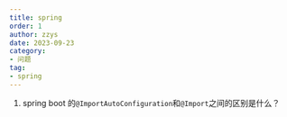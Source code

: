 ```yaml
---
title: spring
order: 1
author: zzys
date: 2023-09-23
category:
- 问题
tag:
- spring 
---
```


1. spring boot 的`@ImportAutoConfiguration`和`@Import`之间的区别是什么？



